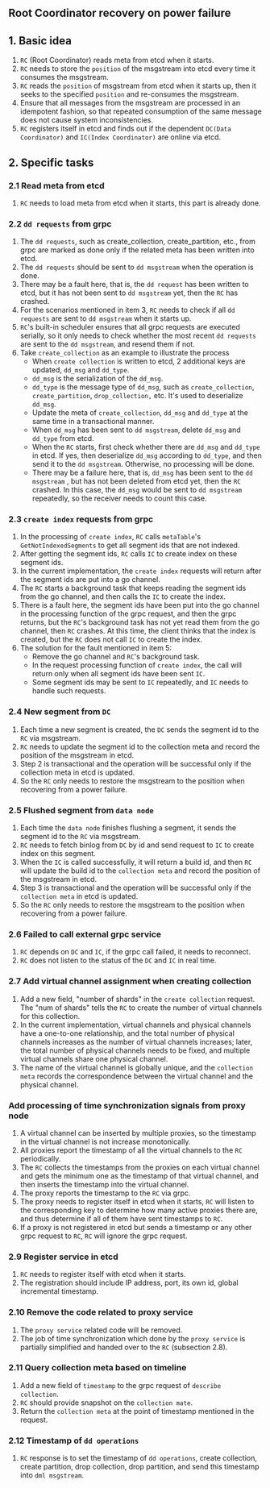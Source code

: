 ## Root Coordinator recovery on power failure

## 1. Basic idea

1. `RC` (Root Coordinator) reads meta from etcd when it starts.
2. `RC` needs to store the `position` of the msgstream into etcd every time it consumes the msgstream.
3. `RC` reads the `position` of msgstream from etcd when it starts up, then it seeks to the specified `position` and re-consumes the msgstream.
4. Ensure that all messages from the msgstream are processed in an idempotent fashion, so that repeated consumption of the same message does not cause system inconsistencies.
5. `RC` registers itself in etcd and finds out if the dependent `DC(Data Coordinator)` and `IC(Index Coordinator)` are online via etcd.

## 2. Specific tasks

### 2.1 Read meta from etcd

1. `RC` needs to load meta from etcd when it starts, this part is already done.

### 2.2 `dd requests` from grpc

1. The `dd requests`, such as create_collection, create_partition, etc., from grpc are marked as done only if the related meta has been written into etcd.
2. The `dd requests` should be sent to `dd msgstream` when the operation is done.
3. There may be a fault here, that is, the `dd request` has been written to etcd, but it has not been sent to `dd msgstream` yet, then the `RC` has crashed.
4. For the scenarios mentioned in item 3, `RC` needs to check if all `dd requests` are sent to `dd msgstream` when it starts up.
5. `RC`'s built-in scheduler ensures that all grpc requests are executed serially, so it only needs to check whether the most recent `dd requests` are sent to the `dd msgstream`, and resend them if not.
6. Take `create_collection` as an example to illustrate the process
   - When `create collection` is written to etcd, 2 additional keys are updated, `dd_msg` and `dd_type`.
   - `dd_msg` is the serialization of the `dd_msg`.
   - `dd_type` is the message type of `dd_msg`, such as `create_collection`, `create_partition`, `drop_collection,` etc. It's used to deserialize `dd_msg`.
   - Update the meta of `create_collection`, `dd_msg` and `dd_type` at the same time in a transactional manner.
   - When `dd_msg` has been sent to `dd msgstream`, delete `dd_msg` and `dd_type` from etcd.
   - When the `RC` starts, first check whether there are `dd_msg` and `dd_type` in etcd. If yes, then deserialize `dd_msg` according to `dd_type`, and then send it to the `dd msgstream`. Otherwise, no processing will be done.
   - There may be a failure here, that is, `dd_msg` has been sent to the `dd msgstream` , but has not been deleted from etcd yet, then the `RC` crashed. In this case, the `dd_msg` would be sent to `dd msgstream` repeatedly, so the receiver needs to count this case.

### 2.3 `create index` requests from grpc

1. In the processing of `create index`, `RC` calls `metaTable`'s `GetNotIndexedSegments` to get all segment ids that are not indexed.
2. After getting the segment ids, `RC` calls `IC` to create index on these segment ids.
3. In the current implementation, the `create index` requests will return after the segment ids are put into a go channel.
4. The `RC` starts a background task that keeps reading the segment ids from the go channel, and then calls the `IC` to create the index.
5. There is a fault here, the segment ids have been put into the go channel in the processing function of the grpc request, and then the grpc returns, but the `RC`'s background task has not yet read them from the go channel, then `RC` crashes. At this time, the client thinks that the index is created, but the `RC` does not call `IC` to create the index.
6. The solution for the fault mentioned in item 5:
   - Remove the go channel and `RC`'s background task.
   - In the request processing function of `create index`, the call will return only when all segment ids have been sent `IC`.
   - Some segment ids may be sent to `IC` repeatedly, and `IC` needs to handle such requests.

### 2.4 New segment from `DC`

1. Each time a new segment is created, the `DC` sends the segment id to the `RC` via msgstream.
2. `RC` needs to update the segment id to the collection meta and record the position of the msgstream in etcd.
3. Step 2 is transactional and the operation will be successful only if the collection meta in etcd is updated.
4. So the `RC` only needs to restore the msgstream to the position when recovering from a power failure.

### 2.5 Flushed segment from `data node`

1. Each time the `data node` finishes flushing a segment, it sends the segment id to the `RC` via msgstream.
2. `RC` needs to fetch binlog from `DC` by id and send request to `IC` to create index on this segment.
3. When the `IC` is called successfully, it will return a build id, and then `RC` will update the build id to the `collection meta` and record the position of the msgstream in etcd.
4. Step 3 is transactional and the operation will be successful only if the `collection meta` in etcd is updated.
5. So the `RC` only needs to restore the msgstream to the position when recovering from a power failure.

### 2.6 Failed to call external grpc service

1. `RC` depends on `DC` and `IC`, if the grpc call failed, it needs to reconnect.
2. `RC` does not listen to the status of the `DC` and `IC` in real time.

### 2.7 Add virtual channel assignment when creating collection

1. Add a new field, "number of shards" in the `create collection` request. The "num of shards" tells the `RC` to create the number of virtual channels for this collection.
2. In the current implementation, virtual channels and physical channels have a one-to-one relationship, and the total number of physical channels increases as the number of virtual channels increases; later, the total number of physical channels needs to be fixed, and multiple virtual channels share one physical channel.
3. The name of the virtual channel is globally unique, and the `collection meta` records the correspondence between the virtual channel and the physical channel.

### Add processing of time synchronization signals from proxy node

1. A virtual channel can be inserted by multiple proxies, so the timestamp in the virtual channel is not increase monotonically.
2. All proxies report the timestamp of all the virtual channels to the `RC` periodically.
3. The `RC` collects the timestamps from the proxies on each virtual channel and gets the minimum one as the timestamp of that virtual channel, and then inserts the timestamp into the virtual channel.
4. The proxy reports the timestamp to the `RC` via grpc.
5. The proxy needs to register itself in etcd when it starts, `RC` will listen to the corresponding key to determine how many active proxies there are, and thus determine if all of them have sent timestamps to `RC`.
6. If a proxy is not registered in etcd but sends a timestamp or any other grpc request to `RC`, `RC` will ignore the grpc request.

### 2.9 Register service in etcd

1. `RC` needs to register itself with etcd when it starts.
2. The registration should include IP address, port, its own id, global incremental timestamp.

### 2.10 Remove the code related to proxy service

1. The `proxy service` related code will be removed.
2. The job of time synchronization which done by the `proxy service` is partially simplified and handed over to the `RC` (subsection 2.8).

### 2.11 Query collection meta based on timeline

1. Add a new field of `timestamp` to the grpc request of `describe collection`.
2. `RC` should provide snapshot on the `collection mate`.
3. Return the `collection meta` at the point of timestamp mentioned in the request.

### 2.12 Timestamp of `dd operations`

1. `RC` response is to set the timestamp of `dd operations`, create collection, create partition, drop collection, drop partition, and send this timestamp into `dml msgstream`.
